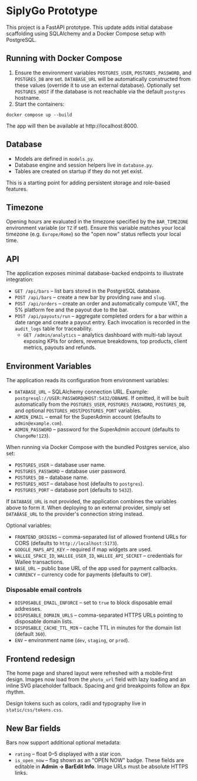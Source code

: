 # SiplyGo Prototype

This project is a FastAPI prototype. This update adds initial database scaffolding
using SQLAlchemy and a Docker Compose setup with PostgreSQL.

## Running with Docker Compose

1. Ensure the environment variables `POSTGRES_USER`,
   `POSTGRES_PASSWORD`, and `POSTGRES_DB` are set. `DATABASE_URL` will be
   automatically constructed from these values (override it to use an
   external database). Optionally set `POSTGRES_HOST` if the database is
   not reachable via the default `postgres` hostname.
2. Start the containers:

```
docker compose up --build
```

The app will then be available at http://localhost:8000.

## Database

- Models are defined in `models.py`.
- Database engine and session helpers live in `database.py`.
- Tables are created on startup if they do not yet exist.

This is a starting point for adding persistent storage and role-based features.

## Timezone

Opening hours are evaluated in the timezone specified by the
`BAR_TIMEZONE` environment variable (or `TZ` if set). Ensure this variable
matches your local timezone (e.g. `Europe/Rome`) so the "open now" status
reflects your local time.

## API

The application exposes minimal database-backed endpoints to illustrate
integration:

- `GET /api/bars` – list bars stored in the PostgreSQL database.
- `POST /api/bars` – create a new bar by providing `name` and `slug`.
- `POST /api/orders` – create an order and automatically compute VAT,
  the 5% platform fee and the payout due to the bar.
- `POST /api/payouts/run` – aggregate completed orders for a bar within a
  date range and create a payout entry. Each invocation is recorded in the
  `audit_logs` table for traceability.
  - `GET /admin/analytics` – analytics dashboard with multi-tab layout
    exposing KPIs for orders, revenue breakdowns, top products, client
    metrics, payouts and refunds.

## Environment Variables

The application reads its configuration from environment variables:

- `DATABASE_URL` – SQLAlchemy connection URL. Example:
  `postgresql://USER:PASSWORD@HOST:5432/DBNAME`. If omitted, it will be
  built automatically from the `POSTGRES_USER`, `POSTGRES_PASSWORD`,
  `POSTGRES_DB`, and optional `POSTGRES_HOST`/`POSTGRES_PORT` variables.
- `ADMIN_EMAIL` – email for the SuperAdmin account (defaults to
  `admin@example.com`).
- `ADMIN_PASSWORD` – password for the SuperAdmin account (defaults to
  `ChangeMe!123`).

When running via Docker Compose with the bundled Postgres service, also set:

- `POSTGRES_USER` – database user name.
- `POSTGRES_PASSWORD` – database user password.
- `POSTGRES_DB` – database name.
- `POSTGRES_HOST` – database host (defaults to `postgres`).
- `POSTGRES_PORT` – database port (defaults to `5432`).

If `DATABASE_URL` is not provided, the application combines the variables
above to form it. When deploying to an external provider, simply set
`DATABASE_URL` to the provider's connection string instead.

Optional variables:

- `FRONTEND_ORIGINS` – comma-separated list of allowed frontend URLs for CORS
  (defaults to `http://localhost:5173`).
- `GOOGLE_MAPS_API_KEY` – required if map widgets are used.
- `WALLEE_SPACE_ID`, `WALLEE_USER_ID`, `WALLEE_API_SECRET` – credentials for
  Wallee transactions.
- `BASE_URL` – public base URL of the app used for payment callbacks.
- `CURRENCY` – currency code for payments (defaults to `CHF`).

### Disposable email controls

- `DISPOSABLE_EMAIL_ENFORCE` – set to `true` to block disposable email addresses.
- `DISPOSABLE_DOMAIN_URLS` – comma-separated HTTPS URLs pointing to disposable domain lists.
- `DISPOSABLE_CACHE_TTL_MIN` – cache TTL in minutes for the domain list (default `360`).
- `ENV` – environment name (`dev`, `staging`, or `prod`).

## Frontend redesign

The home page and shared layout were refreshed with a mobile‑first design.
Images now load from the `photo_url` field with lazy loading and an inline SVG
placeholder fallback. Spacing and grid breakpoints follow an
8px rhythm.

Design tokens such as colors, radii and typography live in
`static/css/tokens.css`.

## New Bar fields

Bars now support additional optional metadata:

- `rating` – float 0–5 displayed with a star icon.
- `is_open_now` – flag shown as an "OPEN NOW" badge.
These fields are editable in **Admin → BarEdit Info**. Image URLs must be
absolute HTTPS links.
